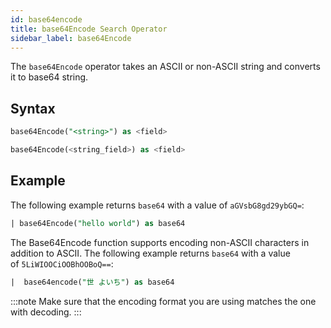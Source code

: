 ```yaml
---
id: base64encode
title: base64Encode Search Operator
sidebar_label: base64Encode
---
```

The `base64Encode` operator takes an ASCII or non-ASCII string and converts it to base64 string.

## Syntax

```sql
base64Encode("<string>") as <field>
```

```sql
base64Encode(<string_field>) as <field>
```

## Example

The following example returns `base64` with a value of `aGVsbG8gd29ybGQ=`:

```sql
| base64Encode("hello world") as base64
```

The Base64Encode function supports encoding non-ASCII characters in addition to ASCII. The following example returns `base64` with a value of `5LiWIOOCiOOBhOOBoQ==`:

```sql
|  base64encode("世 よいち") as base64
```

:::note
Make sure that the encoding format you are using matches the one with decoding.
:::
